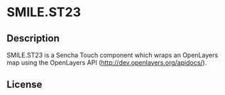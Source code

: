 # SMILE.ST23

## Description

SMILE.ST23 is a Sencha Touch component which wraps an OpenLayers map using the OpenLayers API (http://dev.openlayers.org/apidocs/).

## License

